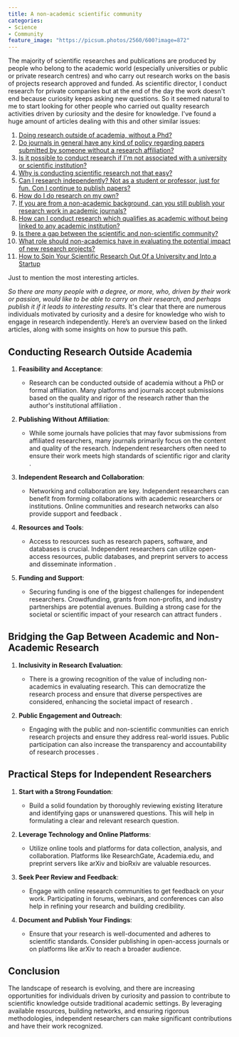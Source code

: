 ```yaml
---
title: A non-academic scientific community
categories:
- Science
- Community
feature_image: "https://picsum.photos/2560/600?image=872"
---
```


The majority of scientific researches and publications are produced by people who belong to the academic world (especially universities or public or private research centres) and who carry out research works on the basis of projects research approved and funded. As scientific director, I conduct research for private companies but at the end of the day the work doesn't end because curiosity keeps asking new questions. So it seemed natural to me to start looking for other people who carried out quality research activities driven by curiosity and the desire for knowledge. I've found a huge amount of articles dealing with this and other similar issues:

1. [Doing research outside of academia, without a Phd?](https://academia.stackexchange.com/questions/531/doing-research-outside-of-academia-without-a-phd)
2. [Do journals in general have any kind of policy regarding papers submitted by someone without a research affiliation?](https://academia.stackexchange.com/questions/385/do-journals-in-general-have-any-kind-of-policy-regarding-papers-submitted-by-som)
3. [Is it possible to conduct research if I'm not associated with a university or scientific institution?](https://www.quora.com/Is-it-possible-to-conduct-research-if-Im-not-associated-with-a-university-or-scientific-institution)
4. [Why is conducting scientific research not that easy?](https://qr.ae/pr7fA4)
5. [Can I research independently? Not as a student or professor, just for fun. Con I continue to publish papers?](https://qr.ae/pr7fAW)
6. [How do I do research on my own?](https://qr.ae/pGUiuE)
7. [If you are from a non-academic background, can you still publish your research work in academic journals?](https://qr.ae/pr7fAJ)
8. [How can I conduct research which qualifies as academic without being linked to any academic institution?](https://qr.ae/pr7fFK)
9. [Is there a gap between the scientific and non-scientific community?](https://www.editage.com/insights/is-there-a-gap-between-the-scientific-and-non-scientific-community)
10. [What role should non-academics have in evaluating the potential impact of new research projects?](https://blogs.lse.ac.uk/impactofsocialsciences/2021/08/25/what-role-should-non-academics-have-in-evaluating-the-potential-impact-of-new-research-projects/)
11. [How to Spin Your Scientific Research Out Of a University and Into a Startup](https://www.ycombinator.com/library/8f-how-to-spin-your-scientific-research-out-of-a-university-and-into-a-startup)

Just to mention the most interesting articles.

*So there are many people with a degree, or more, who, driven by their work or passion, would like to be able to carry on their research, and perhaps publish it if it leads to interesting results.* It's clear that there are numerous individuals motivated by curiosity and a desire for knowledge who wish to engage in research independently. Here’s an overview based on the linked articles, along with some insights on how to pursue this path.

## Conducting Research Outside Academia

1. **Feasibility and Acceptance**:
   - Research can be conducted outside of academia without a PhD or formal affiliation. Many platforms and journals accept submissions based on the quality and rigor of the research rather than the author's institutional affiliation  .

2. **Publishing Without Affiliation**:
   - While some journals have policies that may favor submissions from affiliated researchers, many journals primarily focus on the content and quality of the research. Independent researchers often need to ensure their work meets high standards of scientific rigor and clarity  .

3. **Independent Research and Collaboration**:
   - Networking and collaboration are key. Independent researchers can benefit from forming collaborations with academic researchers or institutions. Online communities and research networks can also provide support and feedback  .

4. **Resources and Tools**:
   - Access to resources such as research papers, software, and databases is crucial. Independent researchers can utilize open-access resources, public databases, and preprint servers to access and disseminate information  .

5. **Funding and Support**:
   - Securing funding is one of the biggest challenges for independent researchers. Crowdfunding, grants from non-profits, and industry partnerships are potential avenues. Building a strong case for the societal or scientific impact of your research can attract funders .

## Bridging the Gap Between Academic and Non-Academic Research

1. **Inclusivity in Research Evaluation**:
   - There is a growing recognition of the value of including non-academics in evaluating research. This can democratize the research process and ensure that diverse perspectives are considered, enhancing the societal impact of research .

2. **Public Engagement and Outreach**:
   - Engaging with the public and non-scientific communities can enrich research projects and ensure they address real-world issues. Public participation can also increase the transparency and accountability of research processes .

## Practical Steps for Independent Researchers

1. **Start with a Strong Foundation**:
   - Build a solid foundation by thoroughly reviewing existing literature and identifying gaps or unanswered questions. This will help in formulating a clear and relevant research question.

2. **Leverage Technology and Online Platforms**:
   - Utilize online tools and platforms for data collection, analysis, and collaboration. Platforms like ResearchGate, Academia.edu, and preprint servers like arXiv and bioRxiv are valuable resources.

3. **Seek Peer Review and Feedback**:
   - Engage with online research communities to get feedback on your work. Participating in forums, webinars, and conferences can also help in refining your research and building credibility.

4. **Document and Publish Your Findings**:
   - Ensure that your research is well-documented and adheres to scientific standards. Consider publishing in open-access journals or on platforms like arXiv to reach a broader audience.

## Conclusion

The landscape of research is evolving, and there are increasing opportunities for individuals driven by curiosity and passion to contribute to scientific knowledge outside traditional academic settings. By leveraging available resources, building networks, and ensuring rigorous methodologies, independent researchers can make significant contributions and have their work recognized.
